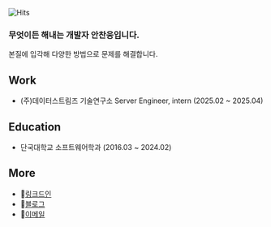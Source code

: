 ![Hits](https://hits.seeyoufarm.com/api/count/incr/badge.svg?url=https://github.com/AnChanUng&count_bg=%2379C83D&title_bg=%23555555&icon=github.svg&icon_color=%23E7E7E7&title=hits&edge_flat=false)

### 무엇이든 해내는 개발자 안찬웅입니다.
본질에 입각해 다양한 방법으로 문제를 해결합니다.

## Work
- (주)데이터스트림즈 기술연구소 Server Engineer, intern (2025.02 ~ 2025.04)
## Education
- 단국대학교 소프트웨어학과 (2016.03 ~ 2024.02)

## More
- :link:[링크드인](https://www.linkedin.com/feed/)
- :pencil:[블로그](https://cookie.tistory.com/)
- :e-mail:[이메일](1stevering@naver.com)

